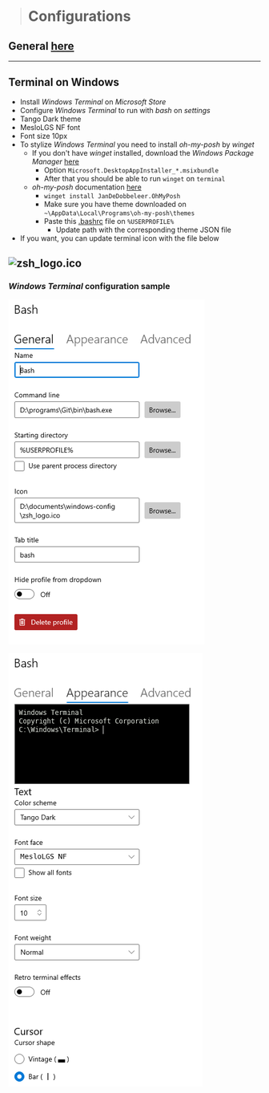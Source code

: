 > # **Configurations**

## General [here](../general-config.md)
---

## Terminal on Windows

* Install _Windows Terminal_ on _Microsoft Store_
* Configure _Windows Terminal_ to run with _bash_ on _settings_
* Tango Dark theme
* MesloLGS NF font
* Font size 10px
* To stylize _Windows Terminal_ you need to install _oh-my-posh_ by _winget_
    * If you don't have _winget_ installed, download the _Windows Package Manager_ [here](https://github.com/microsoft/winget-cli/releases/)
        * Option `Microsoft.DesktopAppInstaller_*.msixbundle`
        * After that you should be able to run `winget` on `terminal`
    * _oh-my-posh_ documentation [here](https://ohmyposh.dev/docs)
        * `winget install JanDeDobbeleer.OhMyPosh`
        * Make sure you have theme downloaded on `~\AppData\Local\Programs\oh-my-posh\themes`
        * Paste this [.bashrc](.bashrc) file on `%USERPROFILE%`
            * Update path with the corresponding theme JSON file
* If you want, you can update terminal icon with the file below

![zsh_logo.ico](zsh_logo.ico)
---

### _Windows Terminal_ configuration sample
![windows-terminal-general](windows-terminal-general.PNG)

![windows-terminal-appearance](windows-terminal-appearance.PNG)
